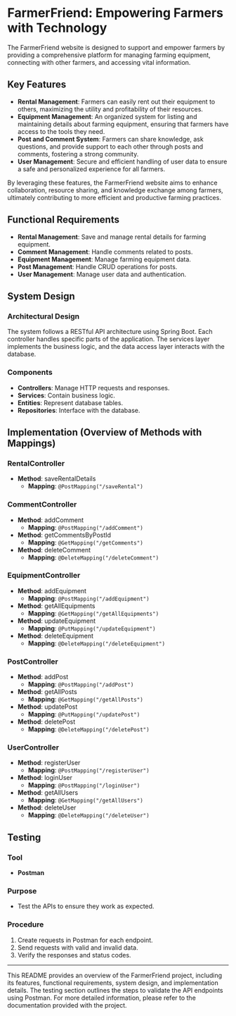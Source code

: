 # FarmerFriend: Empowering Farmers with Technology

The FarmerFriend website is designed to support and empower farmers by providing a comprehensive platform for managing farming equipment, connecting with other farmers, and accessing vital information.

## Key Features

- **Rental Management**: Farmers can easily rent out their equipment to others, maximizing the utility and profitability of their resources.
- **Equipment Management**: An organized system for listing and maintaining details about farming equipment, ensuring that farmers have access to the tools they need.
- **Post and Comment System**: Farmers can share knowledge, ask questions, and provide support to each other through posts and comments, fostering a strong community.
- **User Management**: Secure and efficient handling of user data to ensure a safe and personalized experience for all farmers.

By leveraging these features, the FarmerFriend website aims to enhance collaboration, resource sharing, and knowledge exchange among farmers, ultimately contributing to more efficient and productive farming practices.

## Functional Requirements

- **Rental Management**: Save and manage rental details for farming equipment.
- **Comment Management**: Handle comments related to posts.
- **Equipment Management**: Manage farming equipment data.
- **Post Management**: Handle CRUD operations for posts.
- **User Management**: Manage user data and authentication.

## System Design

### Architectural Design

The system follows a RESTful API architecture using Spring Boot. Each controller handles specific parts of the application. The services layer implements the business logic, and the data access layer interacts with the database.

### Components

- **Controllers**: Manage HTTP requests and responses.
- **Services**: Contain business logic.
- **Entities**: Represent database tables.
- **Repositories**: Interface with the database.

## Implementation (Overview of Methods with Mappings)

### RentalController

- **Method**: saveRentalDetails
  - **Mapping**: `@PostMapping("/saveRental")`

### CommentController

- **Method**: addComment
  - **Mapping**: `@PostMapping("/addComment")`
- **Method**: getCommentsByPostId
  - **Mapping**: `@GetMapping("/getComments")`
- **Method**: deleteComment
  - **Mapping**: `@DeleteMapping("/deleteComment")`

### EquipmentController

- **Method**: addEquipment
  - **Mapping**: `@PostMapping("/addEquipment")`
- **Method**: getAllEquipments
  - **Mapping**: `@GetMapping("/getAllEquipments")`
- **Method**: updateEquipment
  - **Mapping**: `@PutMapping("/updateEquipment")`
- **Method**: deleteEquipment
  - **Mapping**: `@DeleteMapping("/deleteEquipment")`

### PostController

- **Method**: addPost
  - **Mapping**: `@PostMapping("/addPost")`
- **Method**: getAllPosts
  - **Mapping**: `@GetMapping("/getAllPosts")`
- **Method**: updatePost
  - **Mapping**: `@PutMapping("/updatePost")`
- **Method**: deletePost
  - **Mapping**: `@DeleteMapping("/deletePost")`

### UserController

- **Method**: registerUser
  - **Mapping**: `@PostMapping("/registerUser")`
- **Method**: loginUser
  - **Mapping**: `@PostMapping("/loginUser")`
- **Method**: getAllUsers
  - **Mapping**: `@GetMapping("/getAllUsers")`
- **Method**: deleteUser
  - **Mapping**: `@DeleteMapping("/deleteUser")`

## Testing

### Tool

- **Postman**

### Purpose

- Test the APIs to ensure they work as expected.

### Procedure

1. Create requests in Postman for each endpoint.
2. Send requests with valid and invalid data.
3. Verify the responses and status codes.

---

This README provides an overview of the FarmerFriend project, including its features, functional requirements, system design, and implementation details. The testing section outlines the steps to validate the API endpoints using Postman. For more detailed information, please refer to the documentation provided with the project.
